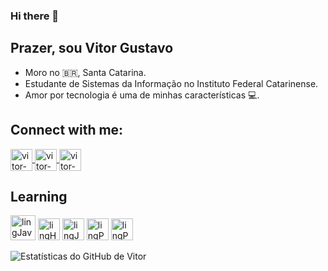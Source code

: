 ### Hi there 👋
## Prazer, sou Vitor Gustavo
- Moro no :brazil:, Santa Catarina.
- Estudante de Sistemas da Informação no Instituto Federal Catarinense.
- Amor por tecnologia é uma de minhas características 💻.


## Connect with me:
<a href="https://www.linkedin.com/in/vitor-gustavo-de-oliveira-444654186/" target="_blank">
  <img align="center" alt="vitor-Linkedin" height="35" width="35" src="https://img.icons8.com/fluent/48/000000/linkedin-2.png" style="max-width:100%;">
</a>

<a href="https://www.instagram.com/_vitinhoooo/" target="_blank">
  <img align="center" alt="vitor-Instagram" height="35" width="35" src="https://img.icons8.com/fluent/96/000000/instagram-new.png" style="max-width:100%;">
</a>

<a href=https://www.facebook.com/vitor.gustaavo target="_blank">
  <img align="center" alt="vitor-Facebook" height="35" width="35" src="https://img.icons8.com/color/48/000000/facebook-circled--v3.png" style="max-width:100%;">
</a>

## Learning

<img src="https://img.icons8.com/color/48/000000/java-coffee-cup-logo.png" alt="lingJava" height="40" width="40"  style="max-width:100%;"></img>
<img src="https://img.icons8.com/color/48/000000/html-5--v1.png"  alt="lingHtml" height="35" width="35"  style="max-width:100%;"></img>
<img src="https://img.icons8.com/color/48/000000/javascript.png"  alt="lingJavaScript" height="35" width="35"  style="max-width:100%;"></img>
<img src="https://img.icons8.com/color/48/000000/python.png" alt="lingPython" height="35" width="35"  style="max-width:100%;"></img>
<img src="https://img.icons8.com/ios-filled/50/000000/php-logo.png" alt="lingPhp" height="35" width="35"  style="max-width:100%;"></img>

![Estatísticas do GitHub de Vitor](https://github-readme-stats.vercel.app/api?username=Vitor-Gustavo&show_icons=true&count_private=true&theme=dracula)


<!--
**Vitor-Gustavo/Vitor-Gustavo** is a ✨ _special_ ✨ repository because its `README.md` (this file) appears on your GitHub profile.

Here are some ideas to get you started:

- 🔭 I’m currently working on ...
- 🌱 I’m currently learning ...
- 👯 I’m looking to collaborate on ...
- 🤔 I’m looking for help with ...
- 💬 Ask me about ...
- 📫 How to reach me: ...
- 😄 Pronouns: ...
- ⚡ Fun fact: ...
-->
